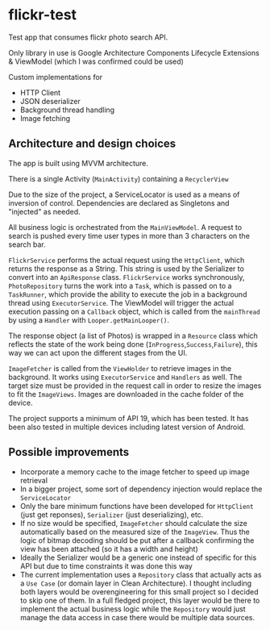 # flickr-test

Test app that consumes flickr photo search API.

Only library in use is Google Architecture Components Lifecycle Extensions & ViewModel (which I was confirmed could be used)

Custom implementations for 
 * HTTP Client
 * JSON deserializer
 * Background thread handling
 * Image fetching
 
 
## Architecture and design choices

 The app is built using MVVM architecture.
 
 There is a single Activity (`MainActivity`) containing a `RecyclerView`
 
 Due to the size of the project, a ServiceLocator is used as a means of inversion of control. Dependencies are declared as Singletons and "injected" as needed.  
 
 All business logic is orchestrated from the `MainViewModel`. A request to search is pushed every time user types in more than 3 characters on the search bar. 
 
 `FlickrService` performs the actual request using the `HttpClient`, which returns the response as a String. This string is used by the Serializer to convert into an `ApiResponse` class.
 `FlickrService` works synchronously, `PhotoRepository` turns the work into a `Task`, which is passed on to a `TaskRunner`, which provide the ability to execute the job in a background thread using `ExecutorService`.
 The ViewModel will trigger the actual execution passing on a `Callback` object, which is called from the `mainThread` by using a `Handler` with `Looper.getMainLooper()`.
 
 The response object (a list of Photos) is wrapped in a `Resource` class which reflects the state of the work being done (`InProgress`,`Success`,`Failure`), this way we can act upon the different stages from the UI.
 
 `ImageFetcher` is called from the `ViewHolder` to retrieve images in the background. It works using `ExecutorService` and `Handlers` as well. The target size must be provided in the request call in order to resize the images to fit the `ImageViews`. Images are downloaded in the cache folder of the device.
 
 The project supports a minimum of API 19, which has been tested. It has been also tested in multiple devices including latest version of Android.

 
## Possible improvements

* Incorporate a memory cache to the image fetcher to speed up image retrieval
* In a bigger project, some sort of dependency injection would replace the `ServiceLocator`
* Only the bare minimum functions have been developed for `HttpClient` (just get reponses), `Serializer` (just deserializing), etc.
* If no size would be specified, `ImageFetcher` should calculate the size automatically based on the measured size of the `ImageView`. Thus the logic of bitmap decoding should be put after a callback confirming the view has been attached (so it has a width and height)
* Ideally the Serializer would be a generic one instead of specific for this API but due to time constraints it was done this way
* The current implementation uses a `Repository` class that actually acts as a `Use Case` (or domain layer in Clean Architecture). I thought including both layers would be overengineering for this small project so I decided to skip one of them. In a full fledged project, this layer would be there to implement the actual business logic while the `Repository` would just manage the data access in case there would be multiple data sources.


